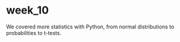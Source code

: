 # week_10

We covered more statistics with Python, from normal distributions to probabilities to t-tests.
